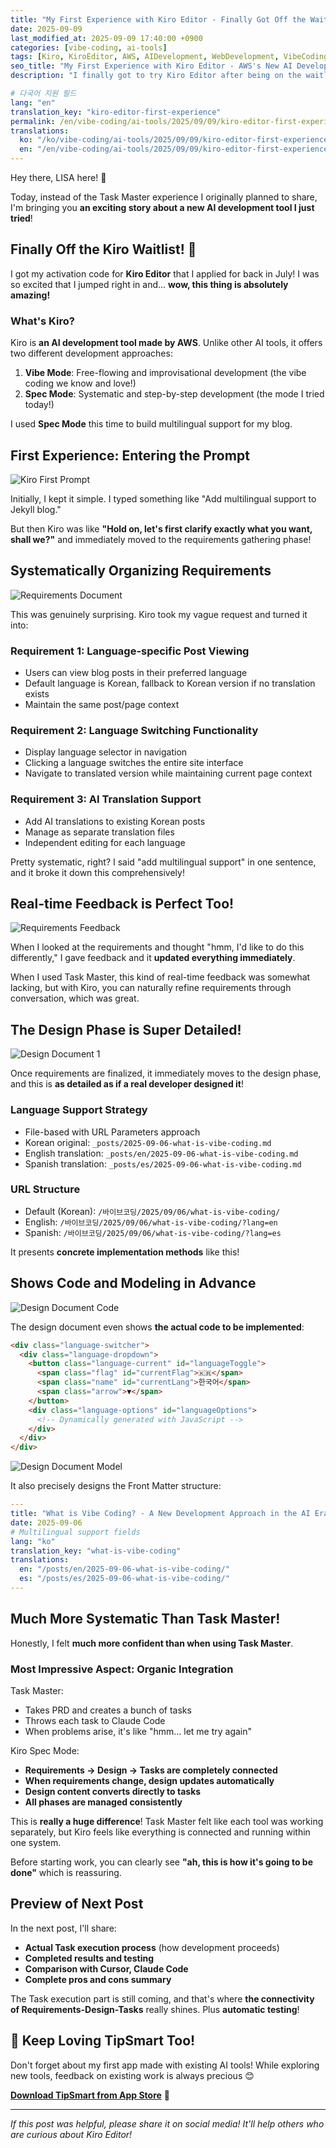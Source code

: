 ```yaml
---
title: "My First Experience with Kiro Editor - Finally Got Off the Waitlist!"
date: 2025-09-09
last_modified_at: 2025-09-09 17:40:00 +0900
categories: [vibe-coding, ai-tools]
tags: [Kiro, KiroEditor, AWS, AIDevelopment, WebDevelopment, VibeCoding, SpecMode, Cursor, Claude, Codex, Gemini, AICollaboration, DevEnvironment]
seo_title: "My First Experience with Kiro Editor - AWS's New AI Development Tool Review"
description: "I finally got to try Kiro Editor after being on the waitlist since July! Sharing my detailed experience with both Vibe and Spec development modes and their systematic process."

# 다국어 지원 필드
lang: "en"
translation_key: "kiro-editor-first-experience"
permalink: /en/vibe-coding/ai-tools/2025/09/09/kiro-editor-first-experience.html
translations:
  ko: "/ko/vibe-coding/ai-tools/2025/09/09/kiro-editor-first-experience.html"
  en: "/en/vibe-coding/ai-tools/2025/09/09/kiro-editor-first-experience.html"
---
```


Hey there, LISA here! 🙂

Today, instead of the Task Master experience I originally planned to share, I'm bringing you **an exciting story about a new AI development tool I just tried**!

## Finally Off the Kiro Waitlist! 🎉

I got my activation code for **Kiro Editor** that I applied for back in July! I was so excited that I jumped right in and... **wow, this thing is absolutely amazing!**

### What's Kiro?

Kiro is **an AI development tool made by AWS**. Unlike other AI tools, it offers two different development approaches:

1. **Vibe Mode**: Free-flowing and improvisational development (the vibe coding we know and love!)
2. **Spec Mode**: Systematic and step-by-step development (the mode I tried today!)

I used **Spec Mode** this time to build multilingual support for my blog.

## First Experience: Entering the Prompt

![Kiro First Prompt](/assets/images/kido/01_fire_prompt.png)

Initially, I kept it simple. I typed something like "Add multilingual support to Jekyll blog."

But then Kiro was like **"Hold on, let's first clarify exactly what you want, shall we?"** and immediately moved to the requirements gathering phase!

## Systematically Organizing Requirements

![Requirements Document](/assets/images/kido/02_requirements.png)

This was genuinely surprising. Kiro took my vague request and turned it into:

### **Requirement 1: Language-specific Post Viewing**
- Users can view blog posts in their preferred language
- Default language is Korean, fallback to Korean version if no translation exists
- Maintain the same post/page context

### **Requirement 2: Language Switching Functionality**  
- Display language selector in navigation
- Clicking a language switches the entire site interface
- Navigate to translated version while maintaining current page context

### **Requirement 3: AI Translation Support**
- Add AI translations to existing Korean posts
- Manage as separate translation files
- Independent editing for each language

Pretty systematic, right? I said "add multilingual support" in one sentence, and it broke it down this comprehensively!

## Real-time Feedback is Perfect Too!

![Requirements Feedback](/assets/images/kido/03_requirements_feedback.png)

When I looked at the requirements and thought "hmm, I'd like to do this differently," I gave feedback and it **updated everything immediately**.

When I used Task Master, this kind of real-time feedback was somewhat lacking, but with Kiro, you can naturally refine requirements through conversation, which was great.

## The Design Phase is Super Detailed!

![Design Document 1](/assets/images/kido/04_design_part1.png)

Once requirements are finalized, it immediately moves to the design phase, and this is **as detailed as if a real developer designed it**!

### **Language Support Strategy**
- File-based with URL Parameters approach
- Korean original: `_posts/2025-09-06-what-is-vibe-coding.md`
- English translation: `_posts/en/2025-09-06-what-is-vibe-coding.md`  
- Spanish translation: `_posts/es/2025-09-06-what-is-vibe-coding.md`

### **URL Structure**
- Default (Korean): `/바이브코딩/2025/09/06/what-is-vibe-coding/`
- English: `/바이브코딩/2025/09/06/what-is-vibe-coding/?lang=en`
- Spanish: `/바이브코딩/2025/09/06/what-is-vibe-coding/?lang=es`

It presents **concrete implementation methods** like this!

## Shows Code and Modeling in Advance

![Design Document Code](/assets/images/kido/04_design_part2_code.png)

The design document even shows **the actual code to be implemented**:

```html
<div class="language-switcher">
  <div class="language-dropdown">
    <button class="language-current" id="languageToggle">
      <span class="flag" id="currentFlag">🇰🇷</span>
      <span class="name" id="currentLang">한국어</span>
      <span class="arrow">▼</span>
    </button>
    <div class="language-options" id="languageOptions">
      <!-- Dynamically generated with JavaScript -->
    </div>
  </div>
</div>
```

![Design Document Model](/assets/images/kido/04_design_part3_model.png)

It also precisely designs the Front Matter structure:

```yaml
---
title: "What is Vibe Coding? - A New Development Approach in the AI Era"
date: 2025-09-06
# Multilingual support fields
lang: "ko"
translation_key: "what-is-vibe-coding"
translations:
  en: "/posts/en/2025-09-06-what-is-vibe-coding/"
  es: "/posts/es/2025-09-06-what-is-vibe-coding/"
---
```

## Much More Systematic Than Task Master!

Honestly, I felt **much more confident than when using Task Master**.

### **Most Impressive Aspect: Organic Integration**

Task Master:
- Takes PRD and creates a bunch of tasks
- Throws each task to Claude Code  
- When problems arise, it's like "hmm... let me try again"

Kiro Spec Mode:
- **Requirements → Design → Tasks are completely connected**
- **When requirements change, design updates automatically**
- **Design content converts directly to tasks**
- **All phases are managed consistently**

This is **really a huge difference**! Task Master felt like each tool was working separately, but Kiro feels like everything is connected and running within one system.

Before starting work, you can clearly see **"ah, this is how it's going to be done"** which is reassuring.

## Preview of Next Post

In the next post, I'll share:
- **Actual Task execution process** (how development proceeds)
- **Completed results and testing**
- **Comparison with Cursor, Claude Code**
- **Complete pros and cons summary**

The Task execution part is still coming, and that's where **the connectivity of Requirements-Design-Tasks** really shines. Plus **automatic testing**!

## 📱 Keep Loving TipSmart Too!

Don't forget about my first app made with existing AI tools! While exploring new tools, feedback on existing work is always precious 😊

**[Download TipSmart from App Store](https://apps.apple.com/app/tipsmart-tip-calculator/id6749946714)** 📱

---

*If this post was helpful, please share it on social media! It'll help others who are curious about Kiro Editor!*